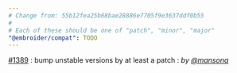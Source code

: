 ```yaml
---
# Change from: 55b12fea25b68bae28886e7705f9e3637ddf0b55
#
# Each of these should be one of "patch", "minor", "major"
"@embroider/compat": TODO
---
```


[#1389](https://github.com/embroider-build/embroider/pull/1389) : bump unstable versions by at least a patch : _by [@mansona](https://github.com/mansona)_